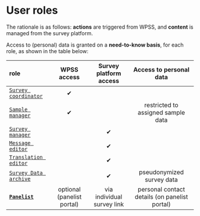 # User roles

The rationale is as follows:
**actions** are triggered from WPSS, and **content** is managed from the survey platform.

Access to (personal) data is granted on a **need-to-know basis**, for each role, as shown in the table below:


role    |   WPSS access    |   Survey platform access    |   Access to personal data
:-------|:-----------------:|:-------------------------:|:-------------------------:
[`Survey coordinator`](../hq/index.md) | ✔ | |
[`Sample manager`](../nc/index.md) | ✔ | | restricted to assigned sample data
[`Survey manager`](../survey/index.md) | | ✔ |
[`Message editor`](../m/index.md) | | ✔ |
[`Translation editor`](../tr/index.md) | | ✔ |
[`Survey Data archive`](../d/index.md) | | ✔ | pseudonymized survey data
[**`Panelist`**](../p/index.md) | optional (panelist portal) | via individual survey link | personal contact details (on panelist portal)

